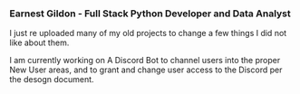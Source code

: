 ### Earnest Gildon - Full Stack Python Developer and Data Analyst
I just re uploaded many of my old projects to change a few things I did not like about them.

I am currently working on A Discord Bot to channel users into the proper New User areas, and to grant and change user access to the Discord per the desogn document. 

<!--
**egildon/egildon** is a ✨ _special_ ✨ repository because its `README.md` (this file) appears on your GitHub profile.

Here are some ideas to get you started:

- 🔭 I’m currently working on ...
- 🌱 I’m currently learning ...
- 👯 I’m looking to collaborate on ...
- 🤔 I’m looking for help with ...
- 💬 Ask me about ...
- 📫 How to reach me: ...
- 😄 Pronouns: ...
- ⚡ Fun fact: ...
-->
